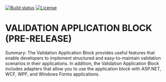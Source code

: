 [![Build status](https://ci.appveyor.com/api/projects/status/22ek817pkhare1kj/branch/master?svg=true)](https://ci.appveyor.com/project/EnterpriseLibrary/validation-application-block/branch/master)
[![License](https://img.shields.io/badge/license-apache%202.0-60C060.svg)](https://github.com/EnterpriseLibrary/validation-application-block/blob/master/LICENSE)


# VALIDATION APPLICATION BLOCK (PRE-RELEASE)

Summary: The Validation Application Block provides useful features that enable developers to implement structured and easy-to-maintain validation scenarios in their applications. In addition, the Validation Application Block includes adapters that allow you to use the application block with ASP.NET, WCF, WPF, and Windows Forms applications.
